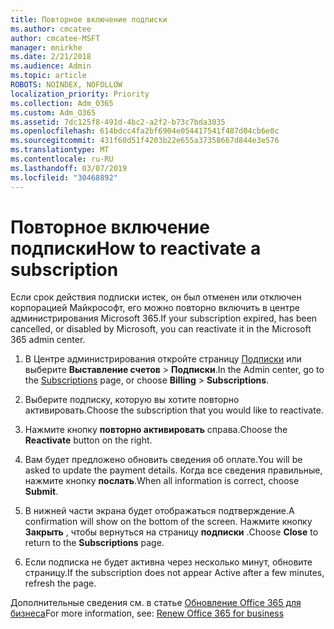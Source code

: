 ```yaml
---
title: Повторное включение подписки
ms.author: cmcatee
author: cmcatee-MSFT
manager: mnirkhe
ms.date: 2/21/2018
ms.audience: Admin
ms.topic: article
ROBOTS: NOINDEX, NOFOLLOW
localization_priority: Priority
ms.collection: Adm_O365
ms.custom: Adm_O365
ms.assetid: 7dc125f8-491d-4bc2-a2f2-b73c7bda3035
ms.openlocfilehash: 614bdcc4fa2bf6904e054417541f487d04cb6e0c
ms.sourcegitcommit: 431f60d51f4203b22e655a37358667d844e3e576
ms.translationtype: MT
ms.contentlocale: ru-RU
ms.lasthandoff: 03/07/2019
ms.locfileid: "30468892"
---
```

# <a name="how-to-reactivate-a-subscription"></a><span data-ttu-id="48f61-102">Повторное включение подписки</span><span class="sxs-lookup"><span data-stu-id="48f61-102">How to reactivate a subscription</span></span>

<span data-ttu-id="48f61-103">Если срок действия подписки истек, он был отменен или отключен корпорацией Майкрософт, его можно повторно включить в центре администрирования Microsoft 365.</span><span class="sxs-lookup"><span data-stu-id="48f61-103">If your subscription expired, has been cancelled, or disabled by Microsoft, you can reactivate it in the Microsoft 365 admin center.</span></span>
  
1. <span data-ttu-id="48f61-104">В Центре администрирования откройте страницу [Подписки](https://go.microsoft.com/fwlink/p/?linkid=842054) или выберите **Выставление счетов** \> **Подписки**.</span><span class="sxs-lookup"><span data-stu-id="48f61-104">In the Admin center, go to the [Subscriptions](https://go.microsoft.com/fwlink/p/?linkid=842054) page, or choose **Billing** \> **Subscriptions**.</span></span>
    
2. <span data-ttu-id="48f61-105">Выберите подписку, которую вы хотите повторно активировать.</span><span class="sxs-lookup"><span data-stu-id="48f61-105">Choose the subscription that you would like to reactivate.</span></span>
    
3. <span data-ttu-id="48f61-106">Нажмите кнопку **повторно активировать** справа.</span><span class="sxs-lookup"><span data-stu-id="48f61-106">Choose the **Reactivate** button on the right.</span></span> 
    
4. <span data-ttu-id="48f61-107">Вам будет предложено обновить сведения об оплате.</span><span class="sxs-lookup"><span data-stu-id="48f61-107">You will be asked to update the payment details.</span></span> <span data-ttu-id="48f61-108">Когда все сведения правильные, нажмите кнопку **послать**.</span><span class="sxs-lookup"><span data-stu-id="48f61-108">When all information is correct, choose **Submit**.</span></span>
    
5. <span data-ttu-id="48f61-109">В нижней части экрана будет отображаться подтверждение.</span><span class="sxs-lookup"><span data-stu-id="48f61-109">A confirmation will show on the bottom of the screen.</span></span> <span data-ttu-id="48f61-110">Нажмите кнопку **Закрыть** , чтобы вернуться на страницу **подписки** .</span><span class="sxs-lookup"><span data-stu-id="48f61-110">Choose **Close** to return to the **Subscriptions** page.</span></span> 
    
6. <span data-ttu-id="48f61-111">Если подписка не будет активна через несколько минут, обновите страницу.</span><span class="sxs-lookup"><span data-stu-id="48f61-111">If the subscription does not appear Active after a few minutes, refresh the page.</span></span>
    
<span data-ttu-id="48f61-112">Дополнительные сведения см. в статье [Обновление Office 365 для бизнеса](https://support.office.com/article/8d83b530-f4ca-47f6-a666-e5791cbacc7e)</span><span class="sxs-lookup"><span data-stu-id="48f61-112">For more information, see: [Renew Office 365 for business](https://support.office.com/article/8d83b530-f4ca-47f6-a666-e5791cbacc7e)</span></span>
  

